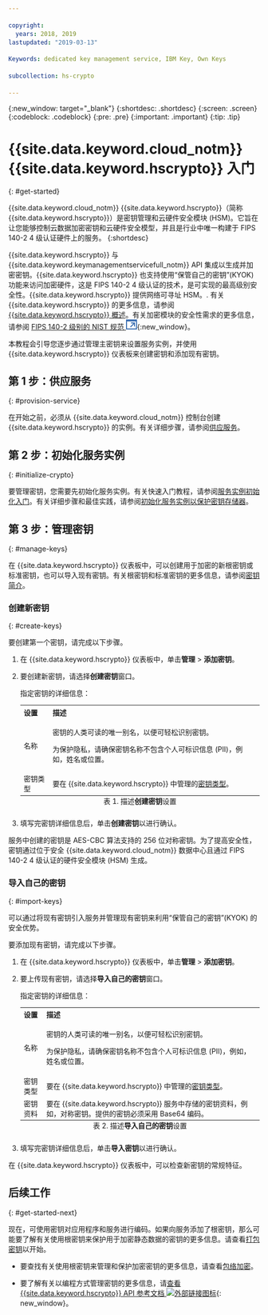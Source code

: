 ```yaml
---

copyright:
  years: 2018, 2019
lastupdated: "2019-03-13"

Keywords: dedicated key management service, IBM Key, Own Keys

subcollection: hs-crypto

---
```


{:new_window: target="_blank"}
{:shortdesc: .shortdesc}
{:screen: .screen}
{:codeblock: .codeblock}
{:pre: .pre}
{:important: .important}
{:tip: .tip}

# {{site.data.keyword.cloud_notm}} {{site.data.keyword.hscrypto}} 入门
{: #get-started}

{{site.data.keyword.cloud_notm}} {{site.data.keyword.hscrypto}}（简称 {{site.data.keyword.hscrypto}}）是密钥管理和云硬件安全模块 (HSM)。它旨在让您能够控制云数据加密密钥和云硬件安全模型，并且是行业中唯一构建于 FIPS 140-2 4 级认证硬件上的服务。
{:shortdesc}

{{site.data.keyword.hscrypto}} 与 {{site.data.keyword.keymanagementservicefull_notm}} API 集成以生成并加密密钥。{{site.data.keyword.hscrypto}} 也支持使用“保管自己的密钥”(KYOK) 功能来访问加密硬件，这是 FIPS 140-2 4 级认证的技术，是可实现的最高级别安全性。{{site.data.keyword.hscrypto}} 提供网络可寻址 HSM。<!-- and is accessible via PKCS#11 application programming interfaces (APIs) with several popular programming languages such as Java, JavaScript, Swift, and so on-->.  <!-- You can access {{site.data.keyword.hscrypto}} via an Advanced Cryptography Service Provider (ACSP) client, which communicates with the ACSP server to enable you to access the backend cryptographic resources.--> 有关 {{site.data.keyword.hscrypto}} 的更多信息，请参阅 [{{site.data.keyword.hscrypto}} 概述](/docs/services/hs-crypto/overview.html)。有关加密模块的安全性需求的更多信息，请参阅 [ FIPS 140-2 级别的 NIST 规范 ![外部链接图标](image/external_link.svg "外部链接图标")](https://csrc.nist.gov/publications/detail/fips/140/2/final){:new_window}。

<!-- {{site.data.keyword.hscrypto}} is the cryptography that {{site.data.keyword.blockchainfull_notm}} Platform is built with. It is also a member of the {{site.data.keyword.cloud_notm}} Hyper Protect Family, including [{{site.data.keyword.cloud_notm}} Hyper Protect DBaaS ![External link icon](image/external_link.svg "External link icon")](https://cloud.ibm.com/docs/services/hypersecure-dbaas/index.html){:new_window}, {{site.data.keyword.cloud_notm}} {{site.data.keyword.hscrypto}}, [{{site.data.keyword.cloud_notm}} Container Service ![External link icon](image/external_link.svg "External link icon")](https://cloud.ibm.com/docs/containers/container_index.html){:new_window}, and [{{site.data.keyword.cloud_notm}} {{site.data.keyword.hsplatform}} ![External link icon](image/external_link.svg "External link icon")](https://cloud.ibm.com/docs/services/hypersecure-platform/index.html){:new_window}. -->

本教程会引导您逐步通过管理主密钥来设置服务实例，并使用 {{site.data.keyword.hscrypto}} 仪表板来创建密钥和添加现有密钥。


## 第 1 步：供应服务
{: #provision-service}

在开始之前，必须从 {{site.data.keyword.cloud_notm}} 控制台创建 {{site.data.keyword.hscrypto}} 的实例。有关详细步骤，请参阅[供应服务](/docs/services/hs-crypto/provision.html)。

## 第 2 步：初始化服务实例
{: #initialize-crypto}

要管理密钥，您需要先初始化服务实例。有关快速入门教程，请参阅[服务实例初始化入门](/docs/services/hs-crypto/get_started_hsm.html)。有关详细步骤和最佳实践，请参阅[初始化服务实例以保护密钥存储器](/docs/services/hs-crypto/initialize_hsm.html)。

## 第 3 步：管理密钥
{: #manage-keys}

在 {{site.data.keyword.hscrypto}} 仪表板中，可以创建用于加密的新根密钥或标准密钥，也可以导入现有密钥。有关根密钥和标准密钥的更多信息，请参阅[密钥简介](/docs/services/hs-crypto/keys_intro.html)。

### 创建新密钥
{: #create-keys}

要创建第一个密钥，请完成以下步骤。

1. 在 {{site.data.keyword.hscrypto}} 仪表板中，单击**管理** &gt; **添加密钥**。
2. 要创建新密钥，请选择**创建密钥**窗口。

    指定密钥的详细信息：

    <table>
      <tr>
        <th>设置</th>
        <th>描述</th>
      </tr>
      <tr>
        <td>名称</td>
        <td>
          <p>密钥的人类可读的唯一别名，以便可轻松识别密钥。</p>
          <p>为保护隐私，请确保密钥名称不包含个人可标识信息 (PII)，例如，姓名或位置。</p>
        </td>
      </tr>
      <tr>
        <td>密钥类型</td>
        <td>要在 {{site.data.keyword.hscrypto}} 中管理的<a href="/docs/services/key-protect/concepts/envelope-encryption.html#key-types">密钥类型</a>。</td>
      </tr>
      <caption style="caption-side:bottom;">表 1. 描述<b>创建密钥</b>设置</caption>
    </table>

3. 填写完密钥详细信息后，单击**创建密钥**以进行确认。

服务中创建的密钥是 AES-CBC 算法支持的 256 位对称密钥。为了提高安全性，密钥通过位于安全 {{site.data.keyword.cloud_notm}} 数据中心且通过 FIPS 140-2 4 级认证的硬件安全模块 (HSM) 生成。

### 导入自己的密钥
{: #import-keys}

可以通过将现有密钥引入服务并管理现有密钥来利用“保管自己的密钥”(KYOK) 的安全优势。

要添加现有密钥，请完成以下步骤。

1. 在 {{site.data.keyword.hscrypto}} 仪表板中，单击**管理** &gt; **添加密钥**。
2. 要上传现有密钥，请选择**导入自己的密钥**窗口。

    指定密钥的详细信息：

    <table>
      <tr>
        <th>设置</th>
        <th>描述</th>
      </tr>
      <tr>
        <td>名称</td>
        <td>
          <p>密钥的人类可读的唯一别名，以便可轻松识别密钥。</p>
          <p>为保护隐私，请确保密钥名称不包含个人可标识信息 (PII)，例如，姓名或位置。</p>
        </td>
      </tr>
      <tr>
        <td>密钥类型</td>
        <td>要在 {{site.data.keyword.hscrypto}} 中管理的<a href="/docs/services/key-protect/concepts/envelope-encryption.html#key-types">密钥类型</a>。</td>
      </tr>
      <tr>
        <td>密钥资料</td>
        <td>要在 {{site.data.keyword.hscrypto}} 服务中存储的密钥资料，例如，对称密钥。提供的密钥必须采用 Base64 编码。</td>
      </tr>
      <caption style="caption-side:bottom;">表 2. 描述<b>导入自己的密钥</b>设置</caption>
    </table>

3. 填写完密钥详细信息后，单击**导入密钥**以进行确认。

在 {{site.data.keyword.hscrypto}} 仪表板中，可以检查新密钥的常规特征。

## 后续工作
{: #get-started-next}

现在，可使用密钥对应用程序和服务进行编码。如果向服务添加了根密钥，那么可能要了解有关使用根密钥来保护用于加密静态数据的密钥的更多信息。请查看[打包密钥](/docs/services/hs-crypto/wrap-keys.html)以开始。

- 要查找有关使用根密钥来管理和保护加密密钥的更多信息，请查看[包络加密](/docs/services/key-protect/concepts/envelope-encryption.html)。
<!-- - To find out more about integrating the {{site.data.keyword.hscrypto}} service with other cloud data solutions, [check out the Integrations doc](/docs/services/key-protect/integrations/integrate-services.html). -->
- 要了解有关以编程方式管理密钥的更多信息，请[查看 {{site.data.keyword.hscrypto}} API 参考文档 ![外部链接图标](../../icons/launch-glyph.svg "外部链接图标")](https://{DomainName}/apidocs/hs-crypto){: new_window}。

<!-- Complete the following steps to provision {{site.data.keyword.hscrypto}}:
1. Log in to your [IBM Cloud account ![External link icon](image/external_link.svg "External link icon")](https://cloud.ibm.com/){:new_window}.
2. Visit [{{site.data.keyword.cloud_notm}} Experimental Services ![External link icon](image/external_link.svg "External link icon")](https://cloud.ibm.com/catalog/labs/){:new_window} to see the list of services in experimental phase.
3. From the **All Categories** navigation pane on the left, click the **Security** category under **Platform**.
4. From the list of services, click the **{{site.data.keyword.hscrypto}}** tile.
5. Select the **{{site.data.keyword.hscrypto}} Lite Plan**, and click **Create** to provision an instance of {{site.data.keyword.IBM_notm}} CloudCrypto in the account, region, and resource group where you log in.-->

<!-- ## Installing ACSP client libraries -->

<!-- You can access {{site.data.keyword.hscrypto}} via an Advanced Cryptography Service Provider (ACSP) client. Complete the following steps to install the ACSP client libraries in your local environment. -->

<!-- 1. Download the installation package from the [GitHub repository ![External link icon](image/external_link.svg "External link icon")](https://github.com/ibm-developer/ibm-cloud-hyperprotectcrypto){:new_window}. In the **packages** folder, choose the installation package file that is suitable for your operation system and CPU architecture. For example, for Ubuntu on x86, choose `acsp-pkcs11-client_1.5-3.5_amd64.deb`.
2. Install the package to install the ACSP client libraries with the `dpkg` command. For example, `dpkg -i acsp-pkcs11-client_1.5-3.5_amd64.deb`. -->



<!-- ## Configuring ACSP client -->

<!-- At the current stage, {{site.data.keyword.hscrypto}} provides only self-signed certificates.

You need to configure the ACSP client to enable a proper secure communication channel (mutual TLS) to your service instance in the cloud. -->

<!-- 1. In your {{site.data.keyword.hscrypto}} service instance in {{site.data.keyword.cloud_notm}}, select **Manage** from the left navigator.
2. On the "Manage" screen, click the **Download Config** button to download the `acsp_client_credentials.uue` file.
3. Copy the `acsp_client_credentials.uue` file to the `/opt/ibm/acsp-pkcs11-client/config` directory in your local environment.
4. In the `/opt/ibm/acsp-pkcs11-client/config` directory, decode the file with the following command:
       `base64 --decode acsp_client_credentials.uue > acsp_client_credentials.tar`
5. Extract the client credentials file with the following command:
       `tar xf acsp_client_credentials.tar`
6. Move the `server-config` files into the default place with the following command:
       `mv server-config/* ./`
7. Rename the client credentials file with the following command:
       `mv acsp.properties.client acsp.properties`
8. (Optional:) Change group ID of the files with the following command:
       `chown root.pkcs11 *`
9. Enable ACSP to use the proper config for the service instance in the cloud:
       `export ACSP_P11=/opt/ibm/acsp-pkcs11-client/config/acsp.properties` -->

<!-- Now your ACSP client is operational and your {{site.data.keyword.hscrypto}} is ready to use!

For more information about ACSP client installation and configuration, see [ACSP Client Installation and Configuration Guide ![External link icon](image/external_link.svg "External link icon")](https://github.com/ibm-developer/ibm-cloud-hyperprotectcrypto/blob/master/doc/ACSP-client-config-guide.pdf){:new_window}. -->
